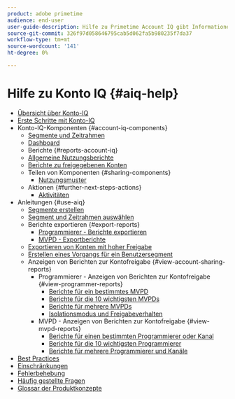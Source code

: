 ```yaml
---
product: adobe primetime
audience: end-user
user-guide-description: Hilfe zu Primetime Account IQ gibt Informationen zu den Konto-IQ-Komponenten und führt Sie durch die Journey zur Verwendung der verschiedenen Komponenten.
source-git-commit: 326f97d058646795cab5d062fa5b980235f7da37
workflow-type: tm+mt
source-wordcount: '141'
ht-degree: 0%

---
```


# Hilfe zu Konto IQ {#aiq-help}

+ [Übersicht über Konto-IQ](/help/AccountIQ/home.md)
+ [Erste Schritte mit Konto-IQ](/help/AccountIQ/get-started.md)
+ Konto-IQ-Komponenten {#account-iq-components}
   + [Segmente und Zeitrahmen](/help/AccountIQ/segments-timeframe.md)
   + [Dashboard](/help/AccountIQ/dashboard.md)
   + Berichte {#reports-account-iq}
   + [Allgemeine Nutzungsberichte](/help/AccountIQ/general-usage-reports.md)
   + [Berichte zu freigegebenen Konten](/help/AccountIQ/shared-acc-reports.md)
   + Teilen von Komponenten {#sharing-components}
      + [Nutzungsmuster](/help/AccountIQ/usage-patterns.md)
   + Aktionen {#further-next-steps-actions}
      + [Aktivitäten](/help/AccountIQ/operations.md)
+ Anleitungen {#use-aiq}
   + [Segmente erstellen](/help/AccountIQ/build-segment.md)
   + [Segment und Zeitrahmen auswählen](/help/AccountIQ/howto-select-segment-timeframe.md)
   + Berichte exportieren {#export-reports}
      + [Programmierer - Berichte exportieren](/help/AccountIQ/export-segment-metrics-progr.md)
      + [MVPD - Exportberichte](/help/AccountIQ/export-segment-metrics-mvpd.md)
   + [Exportieren von Konten mit hoher Freigabe](/help/AccountIQ/export-acc-information.md)
   + [Erstellen eines Vorgangs für ein Benutzersegment](/help/AccountIQ/operation-affecting-user-segment.md)
   + Anzeigen von Berichten zur Kontofreigabe {#view-account-sharing-reports}
      + Programmierer - Anzeigen von Berichten zur Kontofreigabe {#view-programmer-reports}
         + [Berichte für ein bestimmtes MVPD](/help/AccountIQ/reports-for-specific-mvpds.md)
         + [Berichte für die 10 wichtigsten MVPDs](/help/AccountIQ/top-10-mvpd-reports.md)
         + [Berichte für mehrere MVPDs](viewrep-multiple-mvpd.md)
         + [Isolationsmodus und Freigabeverhalten](/help/AccountIQ/isolation-mode.md)
      + MVPD - Anzeigen von Berichten zur Kontofreigabe {#view-mvpd-reports}
         + [Berichte für einen bestimmten Programmierer oder Kanal](/help/AccountIQ/reports-for-specific-programmers.md)
         + [Berichte für die 10 wichtigsten Programmierer](/help/AccountIQ/top-10-programmer-reports.md)
         + [Berichte für mehrere Programmierer und Kanäle](viewrep-multiple-programmer.md)
+ [Best Practices](/help/AccountIQ/best-practices.md)
+ [Einschränkungen](/help/AccountIQ/limitations.md)
+ [Fehlerbehebung](/help/AccountIQ/troubleshoot.md)
+ [Häufig gestellte Fragen](/help/AccountIQ/faq.md)
+ [Glossar der Produktkonzepte](/help/AccountIQ/product-concepts.md)